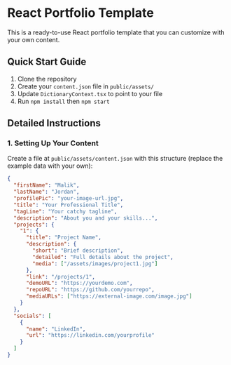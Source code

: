# React Portfolio Template

This is a ready-to-use React portfolio template that you can customize with your own content.

## Quick Start Guide

1. Clone the repository
2. Create your `content.json` file in `public/assets/`
3. Update `DictionaryContext.tsx` to point to your file
4. Run `npm install` then `npm start`

## Detailed Instructions

### 1. Setting Up Your Content

Create a file at `public/assets/content.json` with this structure (replace the example data with your own):

```json
{
  "firstName": "Malik",
  "lastName": "Jordan",
  "profilePic": "your-image-url.jpg",
  "title": "Your Professional Title",
  "tagLine": "Your catchy tagline",
  "description": "About you and your skills...",
  "projects": {
    "1": {
      "title": "Project Name",
      "description": {
        "short": "Brief description",
        "detailed": "Full details about the project",
        "media": ["/assets/images/project1.jpg"]
      },
      "link": "/projects/1",
      "demoURL": "https://yourdemo.com",
      "repoURL": "https://github.com/yourrepo",
      "mediaURLs": ["https://external-image.com/image.jpg"]
    }
  },
  "socials": [
    {
      "name": "LinkedIn",
      "url": "https://linkedin.com/yourprofile"
    }
  ]
}
```
